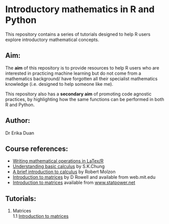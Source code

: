 # Introductory mathematics in R and Python  

This repository contains a series of tutorials designed to help R users explore introductory mathematical concepts.  

## Aim:  

The **aim** of this repository is to provide resources to help R users who are interested in practicing machine learning but do not come from a mathematics background/ have forgotten all their specialist mathematics knowledge (i.e. designed to help someone like me).  

This repository also has a **secondary aim** of promoting code agnostic practices, by highlighting how the same functions can be performed in both R and Python.  

## Author:  
Dr Erika Duan  

## Course references:  

+ [Writing mathematical operations in LaTex/R](https://en.wikibooks.org/wiki/LaTeX/Mathematics#Fractions_and_Binomials)  
+ [Understanding basic calculus](www.math.nagoya-u.ac.jp/~richard/teaching/f2016/BasicCalculus.pdf) by S.K.Chung  
+ [A brief introduction to calculus](https://www.ms.uky.edu/~lee/amspcalc/calcmolzon.pdf) by Robert Molzon  
+ [Introduction to matrices](http://web.mit.edu/2.14/www/Handouts/Matrices.pdf) by D Rowell and available from web.mit.edu  
+ [Introduction to matrices](http://www.statpower.net/Content/312/Handout/Matrix.pdf) available from www.statpower.net   

## Tutorials:   

1. Matrices  
1.1 [Introduction to matrices](https://github.com/erikaduan/Introductory-maths-in-R-and-Python/blob/master/03_scripts/01_matrices_introduction.md)  

